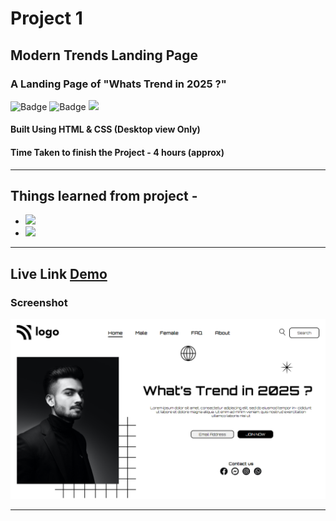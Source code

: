 # Project 1

## Modern Trends Landing Page

### A Landing Page of "Whats Trend in 2025 ?"

![Badge](https://img.shields.io/badge/Manas--Ranjan--Murmu-Project1-blue) ![Badge](https://img.shields.io/badge/LCO-Full%20Stack%20Javascript%20Bootcamp-orange) ![](https://img.shields.io/badge/HTML-CSS-green)

#### Built Using HTML & CSS (Desktop view Only)

#### Time Taken to finish the Project - 4 hours (approx)

---

## Things learned from project -

- ![](https://img.shields.io/badge/CSS-Positioning-yellow)
- ![](https://img.shields.io/badge/CSS-Selectors-red)

---

## Live Link [Demo](https://manas-ranjan-murmu-project1.netlify.app/)

### Screenshot

![screeshot](./Screenshot.png)

---
